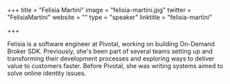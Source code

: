 +++
title = "Felisia Martini"
image = "felisia-martini.jpg"
twitter = "FelisiaMartini"
website = ""
type = "speaker"
linktitle = "felisia-martini"

+++

Felisia is a software engineer at Pivotal, working on building On-Demand Broker SDK. Previously, she's been part of several teams setting up and transforming their development processes and exploring ways to deliver value to customers faster. Before Pivotal, she was writing systems aimed to solve online identity issues.
